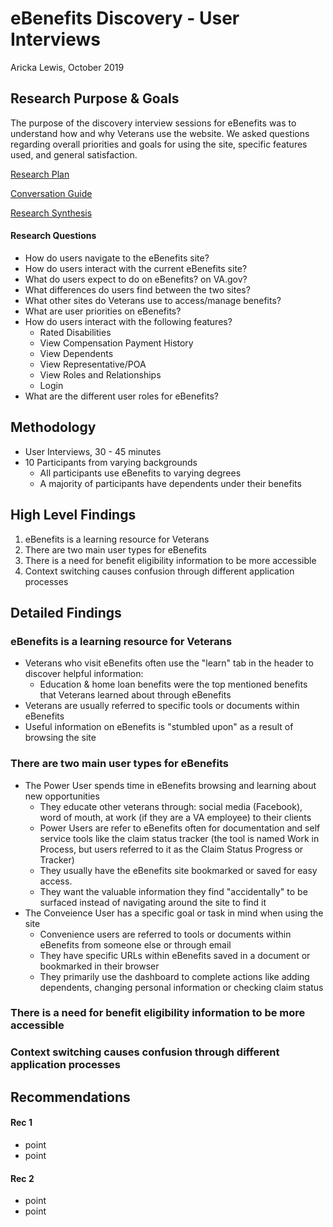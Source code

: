 # eBenefits Discovery - User Interviews
Aricka Lewis, October 2019

## Research Purpose & Goals
The purpose of the discovery interview sessions for eBenefits was to understand how and why Veterans use the website. We asked questions regarding overall priorities and goals for using the site, specific features used, and general satisfaction.

[Research Plan](https://github.com/department-of-veterans-affairs/va.gov-team/blob/master/teams/vsa/teams/ebenefits/research/discovery-research-plan.md)

[Conversation Guide](https://github.com/department-of-veterans-affairs/va.gov-team/blob/master/teams/vsa/teams/ebenefits/research/discovery-conversation-guide.md)

[Research Synthesis](https://app.mural.co/t/vsa8243/m/vsa8243/1570714734227/135cc9229f15be89de914d583c8f5d51fa38552d)

#### Research Questions 
- How do users navigate to the eBenefits site?
- How do users interact with the current eBenefits site?
- What do users expect to do on eBenefits? on VA.gov?
- What differences do users find between the two sites?
- What other sites do Veterans use to access/manage benefits?
- What are user priorities on eBenefits?
- How do users interact with the following features?
  - Rated Disabilities
  - View Compensation Payment History
  - View Dependents
  - View Representative/POA
  - View Roles and Relationships
  - Login
- What are the different user roles for eBenefits?

## Methodology
- User Interviews, 30 - 45 minutes
- 10 Participants from varying backgrounds
  - All participants use eBenefits to varying degrees
  - A majority of participants have dependents under their benefits

## High Level Findings
1. eBenefits is a learning resource for Veterans
2. There are two main user types for eBenefits
3. There is a need for benefit eligibility information to be more accessible
4. Context switching causes confusion through different application processes

## Detailed Findings
### eBenefits is a learning resource for Veterans
- Veterans who visit eBenefits often use the "learn" tab in the header to discover helpful information:
  - Education & home loan benefits were the top mentioned benefits that Veterans learned about through eBenefits
- Veterans are usually referred to specific tools or documents within eBenefits 
- Useful information on eBenefits is "stumbled upon" as a result of browsing the site

### There are two main user types for eBenefits
- The Power User spends time in eBenefits browsing and learning about new opportunities 
  - They educate other veterans through: social media (Facebook), word of mouth, at work (if they are a VA employee) to their clients
  - Power Users are refer to eBenefits often for documentation and self service tools like the claim status tracker (the tool is named Work in Process, but users referred to it as the Claim Status Progress or Tracker)
  - They usually have the eBenefits site bookmarked or saved for easy access.
  - They want the valuable information they find "accidentally" to be surfaced instead of navigating around the site to find it
- The Conveience User has a specific goal or task in mind when using the site
  - Convenience users are referred to tools or documents within eBenefits from someone else or through email
  - They have specific URLs within eBenefits saved in a document or bookmarked in their browser
  - They primarily use the dashboard to complete actions like adding dependents, changing personal information or checking claim status
 
### There is a need for benefit eligibility information to be more accessible

### Context switching causes confusion through different application processes

## Recommendations

#### Rec 1
- point
- point

#### Rec 2
- point
- point
